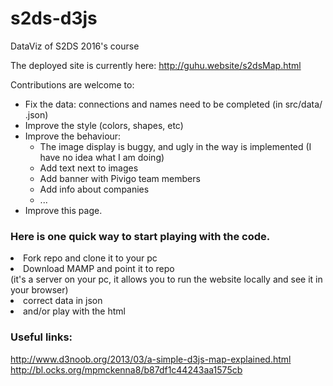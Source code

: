 # s2ds-d3js
DataViz of S2DS 2016's course 

The deployed site is currently here: http://guhu.website/s2dsMap.html

Contributions are welcome to:
- Fix the data: connections and names need to be completed (in src/data/ .json)
- Improve the style (colors, shapes, etc)
- Improve the behaviour:
    - The image display is buggy, and ugly in the way is implemented (I have no idea what I am doing) 
    - Add text next to images
    - Add banner with Pivigo team members
    - Add info about companies
    - ...
- Improve this page.

### Here is one quick way to start playing with the code.

<li>Fork repo and clone it to your pc</li>
<li>Download MAMP and point it to repo</li> (it's a server on your pc, it allows you to run the website locally and see it in your browser)
<li>correct data in json</li>
<li>and/or play with the html</li>

### Useful links:
http://www.d3noob.org/2013/03/a-simple-d3js-map-explained.html
http://bl.ocks.org/mpmckenna8/b87df1c44243aa1575cb
